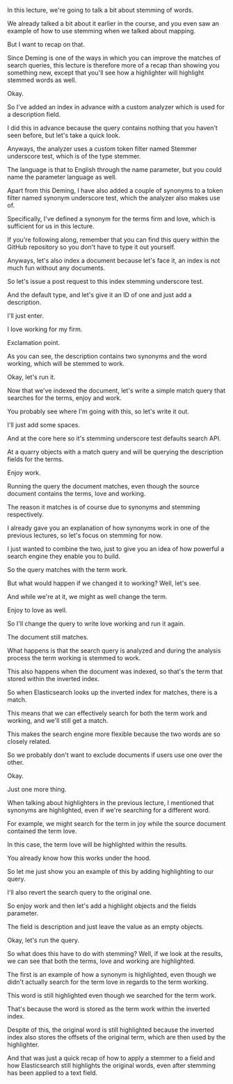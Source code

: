 In this lecture, we're going to talk a bit about stemming of words.

We already talked a bit about it earlier in the course, and you even saw an example of how to use stemming when we talked about mapping.

But I want to recap on that.

Since Deming is one of the ways in which you can improve the matches of search queries, this lecture is therefore more of a recap than showing you something new, except that you'll see how a highlighter will highlight stemmed words as well.

Okay.

So I've added an index in advance with a custom analyzer which is used for a description field.

I did this in advance because the query contains nothing that you haven't seen before, but let's take a quick look.

Anyways, the analyzer uses a custom token filter named Stemmer underscore test, which is of the type stemmer.

The language is that to English through the name parameter, but you could name the parameter language as well.

Apart from this Deming, I have also added a couple of synonyms to a token filter named synonym underscore test, which the analyzer also makes use of.

Specifically, I've defined a synonym for the terms firm and love, which is sufficient for us in this lecture.

If you're following along, remember that you can find this query within the GitHub repository so you don't have to type it out yourself.

Anyways, let's also index a document because let's face it, an index is not much fun without any documents.

So let's issue a post request to this index stemming underscore test.

And the default type, and let's give it an ID of one and just add a description.

I'll just enter.

I love working for my firm.

Exclamation point.

As you can see, the description contains two synonyms and the word working, which will be stemmed to work.

Okay, let's run it.

Now that we've indexed the document, let's write a simple match query that searches for the terms, enjoy and work.

You probably see where I'm going with this, so let's write it out.

I'll just add some spaces.

And at the core here so it's stemming underscore test defaults search API.

At a quarry objects with a match query and will be querying the description fields for the terms.

Enjoy work.

Running the query the document matches, even though the source document contains the terms, love and working.

The reason it matches is of course due to synonyms and stemming respectively.

I already gave you an explanation of how synonyms work in one of the previous lectures, so let's focus on stemming for now.

I just wanted to combine the two, just to give you an idea of how powerful a search engine they enable you to build.

So the query matches with the term work.

But what would happen if we changed it to working? Well, let's see.

And while we're at it, we might as well change the term.

Enjoy to love as well.

So I'll change the query to write love working and run it again.

The document still matches.

What happens is that the search query is analyzed and during the analysis process the term working is stemmed to work.

This also happens when the document was indexed, so that's the term that stored within the inverted index.

So when Elasticsearch looks up the inverted index for matches, there is a match.

This means that we can effectively search for both the term work and working, and we'll still get a match.

This makes the search engine more flexible because the two words are so closely related.

So we probably don't want to exclude documents if users use one over the other.

Okay.

Just one more thing.

When talking about highlighters in the previous lecture, I mentioned that synonyms are highlighted, even if we're searching for a different word.

For example, we might search for the term in joy while the source document contained the term love.

In this case, the term love will be highlighted within the results.

You already know how this works under the hood.

So let me just show you an example of this by adding highlighting to our query.

I'll also revert the search query to the original one.

So enjoy work and then let's add a highlight objects and the fields parameter.

The field is description and just leave the value as an empty objects.

Okay, let's run the query.

So what does this have to do with stemming? Well, if we look at the results, we can see that both the terms, love and working are highlighted.

The first is an example of how a synonym is highlighted, even though we didn't actually search for the term love in regards to the term working.

This word is still highlighted even though we searched for the term work.

That's because the word is stored as the term work within the inverted index.

Despite of this, the original word is still highlighted because the inverted index also stores the offsets of the original term, which are then used by the highlighter.

And that was just a quick recap of how to apply a stemmer to a field and how Elasticsearch still highlights the original words, even after stemming has been applied to a text field.

